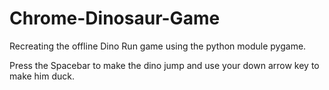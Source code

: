 # Chrome-Dinosaur-Game
Recreating the offline Dino Run game using the python module pygame.

Press the Spacebar to make the dino jump and use your down arrow key to make him duck.
